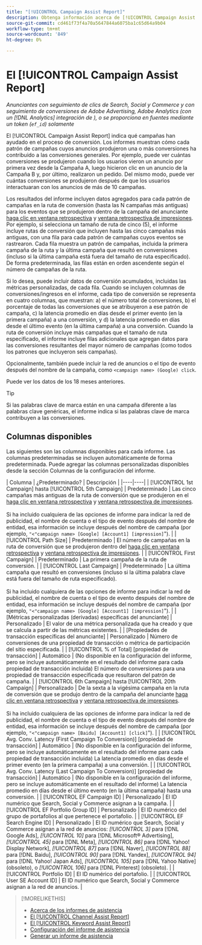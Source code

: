 ```yaml
---
title: "[!UICONTROL Campaign Assist Report]"
description: Obtenga información acerca de [!UICONTROL Campaign Assist Report].
source-git-commit: cd461f73f4a70a5647844a6075ba1c65d64a9b04
workflow-type: tm+mt
source-wordcount: '849'
ht-degree: 0%

---
```


# El [!UICONTROL Campaign Assist Report]

*Anunciantes con seguimiento de clics de Search, Social y Commerce y con seguimiento de conversiones de Adobe Advertising, Adobe Analytics (con un [!DNL Analytics] integración de ), o se proporciona en fuentes mediante un token (`ef_id`) solamente*

El [!UICONTROL Campaign Assist Report] indica qué campañas han ayudado en el proceso de conversión. Los informes muestran cómo cada patrón de campañas cuyos anuncios produjeron una o más conversiones ha contribuido a las conversiones generales. Por ejemplo, puede ver cuántas conversiones se produjeron cuando los usuarios vieron un anuncio por primera vez desde la Campaña A, luego hicieron clic en un anuncio de la Campaña B y, por último, realizaron un pedido. Del mismo modo, puede ver cuántas conversiones se produjeron después de que los usuarios interactuaran con los anuncios de más de 10 campañas.

Los resultados del informe incluyen datos agregados para cada patrón de campañas en la ruta de conversión (hasta las N campañas más antiguas) para los eventos que se produjeron dentro de la campaña del anunciante [haga clic en ventana retrospectiva](/help/search-social-commerce/glossary.md#c-d) y [ventana retrospectiva de impresiones](/help/search-social-commerce/glossary.md#i-j). Por ejemplo, si selecciona un tamaño de ruta de cinco (5), el informe incluye rutas de conversión que incluyen hasta las cinco campañas más antiguas, con una fila para cada patrón de campañas cuyos eventos se rastrearon. Cada fila muestra un patrón de campañas, incluida la primera campaña de la ruta y la última campaña que resultó en conversiones (incluso si la última campaña está fuera del tamaño de ruta especificado). De forma predeterminada, las filas están en orden ascendente según el número de campañas de la ruta.

Si lo desea, puede incluir datos de conversión acumulados, incluidas las métricas personalizadas, de cada fila. Cuando se incluyen columnas de conversiones/ingresos en el informe, cada tipo de conversión se representa en cuatro columnas, que muestran: a) el número total de conversiones, b) el porcentaje de todas las conversiones que se atribuyeron a ese patrón de campaña, c) la latencia promedio en días desde el primer evento (en la primera campaña) a una conversión, y d) la latencia promedio en días desde el último evento (en la última campaña) a una conversión. Cuando la ruta de conversión incluye más campañas que el tamaño de ruta especificado, el informe incluye filas adicionales que agregan datos para las conversiones resultantes del mayor número de campañas (como todos los patrones que incluyeron seis campañas).

Opcionalmente, también puede incluir la red de anuncios o el tipo de evento después del nombre de la campaña, como `<campaign name> (Google) click`.

Puede ver los datos de los 18 meses anteriores.

>[!TIP]
>
>Si las palabras clave de marca están en una campaña diferente a las palabras clave genéricas, el informe indica si las palabras clave de marca contribuyen a las conversiones.

## Columnas disponibles

Las siguientes son las columnas disponibles para cada informe. Las columnas predeterminadas se incluyen automáticamente de forma predeterminada. Puede agregar las columnas personalizadas disponibles desde la sección Columnas de la configuración del informe.

| Columna | ¿Predeterminado? | Descripción |
|----|----|
| [!UICONTROL 1st Campaign] hasta [!UICONTROL 5th Campaign] | Predeterminado | Las cinco campañas más antiguas de la ruta de conversión que se produjeron en el [haga clic en ventana retrospectiva](/help/search-social-commerce/glossary.md#c-d) y [ventana retrospectiva de impresiones](/help/search-social-commerce/glossary.md#i-j).<br><br>Si ha incluido cualquiera de las opciones de informe para indicar la red de publicidad, el nombre de cuenta o el tipo de evento después del nombre de entidad, esa información se incluye después del nombre de campaña (por ejemplo, `"<"campaign name> [Google] [Account1] [impression]`&quot;). |
| [!UICONTROL Path Size] | Predeterminado | El número de campañas en la ruta de conversión que se produjeron dentro del [haga clic en ventana retrospectiva](/help/search-social-commerce/glossary.md#c-d) y [ventana retrospectiva de impresiones](/help/search-social-commerce/glossary.md#i-j). |
| [!UICONTROL First Campaign] | Predeterminado | La primera campaña de la ruta de conversión. |
| [!UICONTROL Last Campaign] | Predeterminado | La última campaña que resultó en conversiones (incluso si la última palabra clave está fuera del tamaño de ruta especificado).<br><br>Si ha incluido cualquiera de las opciones de informe para indicar la red de publicidad, el nombre de cuenta o el tipo de evento después del nombre de entidad, esa información se incluye después del nombre de campaña (por ejemplo, `"<"campaign name> [Google] [Account1] [impression]`&quot;). |
| \[Métricas personalizadas (derivadas) específicas del anunciante\] | Personalizado | El valor de una métrica personalizada que ha creado y que se calcula a partir de las métricas existentes. |
| \[Propiedades de transacción específicas del anunciante\] | Personalizado | Número de conversiones de una propiedad de transacción o métrica de participación del sitio especificada. |
| [!UICONTROL % of Total] \[propiedad de transacción\] | Automático | (No disponible en la configuración del informe, pero se incluye automáticamente en el resultado del informe para cada propiedad de transacción incluida) El número de conversiones para una propiedad de transacción especificada que resultaron del patrón de campaña. |
| [!UICONTROL 6th Campaign] hasta [!UICONTROL 20th Campaign] | Personalizado | De la sexta a la vigésima campaña en la ruta de conversión que se produjo dentro de la campaña del anunciante [haga clic en ventana retrospectiva](/help/search-social-commerce/glossary.md#c-d) y [ventana retrospectiva de impresiones](/help/search-social-commerce/glossary.md#i-j).<br><br>Si ha incluido cualquiera de las opciones de informe para indicar la red de publicidad, el nombre de cuenta o el tipo de evento después del nombre de entidad, esa información se incluye después del nombre de campaña (por ejemplo, `"<"campaign name> [Baidu] [Account1] [click]`&quot;). |
| [!UICONTROL Avg. Conv. Latency (First Campaign To Conversion)] \[propiedad de transacción\] | Automático | (No disponible en la configuración del informe, pero se incluye automáticamente en el resultado del informe para cada propiedad de transacción incluida) La latencia promedio en días desde el primer evento (en la primera campaña) a una conversión. |
| [!UICONTROL Avg. Conv. Latency (Last Campaign To Conversion)] \[propiedad de transacción\] | Automático | (No disponible en la configuración del informe, pero se incluye automáticamente en el resultado del informe) La latencia promedio en días desde el último evento (en la última campaña) hasta una conversión. |
| [!UICONTROL EF Campaign ID] | Personalizado | El ID numérico que Search, Social y Commerce asignan a la campaña. |
| [!UICONTROL EF Portfolio Group ID] | Personalizado | El ID numérico del grupo de portafolios al que pertenece el portafolio. |
| [!UICONTROL EF Search Engine ID] | Personalizado | El ID numérico que Search, Social y Commerce asignan a la red de anuncios: <i>[!UICONTROL 3]</i> para [!DNL Google Ads], <i>[!UICONTROL 10]</i> para [!DNL Microsoft® Advertising], <i>[!UICONTROL 45]</i> para [!DNL Meta], <i>[!UICONTROL 86]</i> para [!DNL Yahoo! Display Network], <i>[!UICONTROL 87]</i> para [!DNL Naver], <i>[!UICONTROL 88]</i> para [!DNL Baidu], <i>[!UICONTROL 90]</i> para [!DNL Yandex], <i>[!UICONTROL 94]</i> para [!DNL Yahoo! Japan Ads], <i>[!UICONTROL 105]</i> para [!DNL Yahoo Native] (obsoleto), o <i>[!UICONTROL 106]</i> para [!DNL Pinterest] (obsoleto). |
| [!UICONTROL Portfolio ID] | El ID numérico del portafolio. |
| [!UICONTROL User SE Account ID] | El ID numérico que Search, Social y Commerce asignan a la red de anuncios. |

<table style="table-layout:auto">

>[!MORELIKETHIS]
>
>* [Acerca de los informes de asistencia](assist-report-about.md)
>* [El [!UICONTROL Channel Assist Report]](channel-assist-report.md)
>* [El [!UICONTROL Keyword Assist Report]](keyword-assist-report.md)
>* [Configuración del informe de asistencia](assist-report-settings.md)
>* [Generar un informe de asistencia](assist-report-generate.md)

